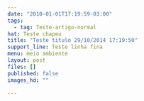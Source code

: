 ```yaml
---
date: "2010-01-01T17:19:59-03:00"
tags:
  - tag: Teste-artigo-normal
hat: Teste chapeu
title: "Teste titulo 29/10/2014 17:19:50"
support_line: Teste linha fina
menu: meio ambiente
layout: post
files: []
published: false
images_hd: ""

---
```

